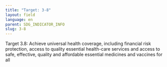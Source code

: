 ```yaml
---
title: "Target: 3-8"
layout: field
language: en
parent: SDG_INDICATOR_INFO
slug: 3-8
---
```

Target 3.8: Achieve universal health coverage, including financial risk protection, access to quality essential health-care services and access to safe, effective, quality and affordable essential medicines and vaccines for all